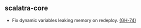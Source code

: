 ## scalatra-core
* Fix dynamic variables leaking memory on redeploy. [(GH-74)](http://github.com/scalatra/scalatra/issues/74) 
